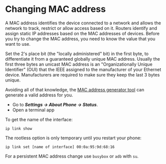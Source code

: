 # Changing MAC address

A MAC address identifies the device connected to a network and allows the network to track, restrict or allow access based on it. Routers identify and assign static IP addresses based on the MAC addresses of devices. Before you try to change the MAC address, you need to know the value that you want to use.

Set the 2's place bit (the "locally administered" bit) in the first byte, to differentiate it from a guaranteed globally unique MAC address. Usually the first three bytes an unicast MAC address is an "Organizationally Unique Identifier" (OUI) that the IEEE assigned to the manufacturer of your Ethernet device. Manufacturers are required to make sure they keep the last 3 bytes unique. 

Avoiding all of that knowledge, the [MAC address generator tool](https://miniwebtool.com/mac-address-generator/) can generate a valid address for you.

* Go to ***Settings -> About Phone -> Status***.
* Open a terminal app

To get the name of the interface:
```text
ip link show
```

The rootless option is only temporary until you restart your phone:

```text
ip link set [name of interface] 00:0a:95:9d:68:16
```

For a persistent MAC address change use `busybox` or `adb` with `su`.